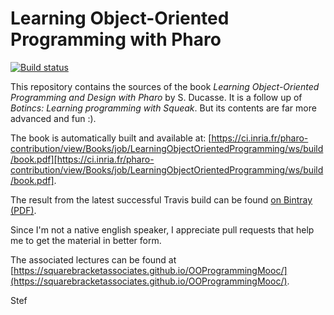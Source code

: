 # Learning Object-Oriented Programming with Pharo

[![Build status][badge]][travis]

This repository contains the sources of the book *Learning Object-Oriented Programming and Design with Pharo* by S. Ducasse.
It is a follow up of *Botincs: Learning programming with Squeak*. But its contents are far more advanced and fun :).

The book is automatically built and available at:
[https://ci.inria.fr/pharo-contribution/view/Books/job/LearningObjectOrientedProgramming/ws/build/book.pdf][https://ci.inria.fr/pharo-contribution/view/Books/job/LearningObjectOrientedProgramming/ws/build/book.pdf].

The result from the latest successful Travis build can be found [on Bintray (PDF)](https://bintray.com/squarebracketassociates/wip/download_file?file_path=learningoop-wip.pdf).

Since I'm not a native english speaker, I appreciate pull requests that help me to get the material in better form.

The associated lectures can be found at [https://squarebracketassociates.github.io/OOProgrammingMooc/](https://squarebracketassociates.github.io/OOProgrammingMooc/).


Stef

[travis]: https://travis-ci.org/SquareBracketAssociates/LearningOOPWithPharo
[badge]: https://travis-ci.org/SquareBracketAssociates/LearningOOPWithPharo.svg?branch=master
